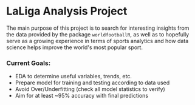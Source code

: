 # LaLiga Analysis Project
The main purpose of this project is to search for interesting insights from the data provided by the package `worldfootballR`, as well as to hopefully serve as a growing experience in terms of sports analytics and how data science helps improve the world's most popular sport.

### Current Goals: 
* EDA to determine useful variables, trends, etc.
* Prepare model for training and testing according to data used
* Avoid Over/Underfitting (check all model statistics to verify)
* Aim for at least ~95% accuracy with final predictions
